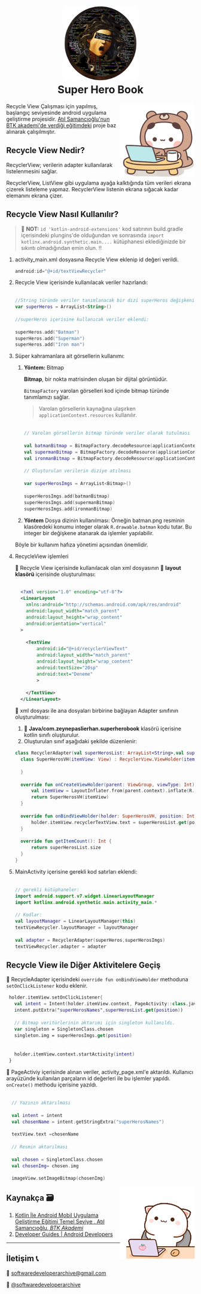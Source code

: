 <h1 align="center">
  <br>
  <a href="https://github.com/zeynepaslierhan/.NetCoreArchive"><img src="https://github.com/zeynepaslierhan/zeynepaslierhan/blob/main/img/Logo.png" alt="SoftwareDeveloperArchive" width="200"></a>
  <br>
  Super Hero Book
  <br>
</h1>

<img src="https://github.com/zeynepaslierhan/zeynepaslierhan/blob/main/img/gifs/BanaBenziyor.gif" align="right">

Recycle View Çalışması için yapılmış, başlangıç seviyesinde android uygulama geliştirme projesidir. [Atıl Samancıoğlu'nun BTK akademi'de verdiği eğitimdeki](https://www.btkakademi.gov.tr/portal/course/kotlin-ile-android-mobil-uygulama-gelistirme-egitimi-temel-seviye-10274) proje baz alınarak çalışılmıştır.

## Recycle View Nedir?

RecyclerView; verilerin adapter kullanılarak listelenmesini sağlar.

RecyclerView, ListView gibi uygulama ayağa kalktığında tüm verileri ekrana çizerek listeleme yapmaz. RecyclerView listenin ekrana sığacak kadar elemanını ekrana çizer. 

## Recycle View Nasıl Kullanılır?

> :rotating_light: **NOT:** `id 'kotlin-android-extensions'` kod satırının build.gradle içerisindeki plungins'de olduğundan ve sonrasında `import kotlinx.android.synthetic.main....` kütüphanesi eklediğinizde bir sıkıntı olmadığından emin olun. :bangbang:

1. activity_main.xml dosyasına Recycle View eklenip id değeri verildi.
   
   ```kotlin
   android:id="@+id/textViewRecycler"
   ```   

2. Recycle View içerisinde kullanılacak veriler hazırlandı:
   
   ```kotlin

   //String türünde veriler tanımlanacak bir dizi superHeros değişkenine tanımlandı.
   var superHeros = ArrayList<String>()

   //superHeros içerisine kullanıcak veriler eklendi:

   superHeros.add("Batman")
   superHeros.add("Superman")
   superHeros.add("Iron man")
   ```
3. Süper kahramanlara ait görsellerin kullanımı:

    1. **Yöntem:** Bitmap
   
        **Bitmap**, bir nokta matrisinden oluşan bir dijital görüntüdür. 
        
        `BitmapFactory` varolan görselleri kod içinde bitmap türünde tanımlamızı sağlar.

        > Varolan görsellerin kaynağına ulaşırken `applicationContext.resources` kullanılır.

        ```kotlin
        
        // Varolan görsellerin bitmap türünde veriler olarak tutulması

        val batmanBitmap = BitmapFactory.decodeResource(applicationContext.resources, R.drawable.batman)
        val supermanBitmap = BitmapFactory.decodeResource(applicationContext.resources, R.drawable.superman)
        val ironmanBitmap = BitmapFactory.decodeResource(applicationContext.resources, R.drawable.ironman)

        // Oluşturulan verilerin diziye atılması

        var superHerosImgs = ArrayList<Bitmap>()

        superHerosImgs.add(batmanBitmap)
        superHerosImgs.add(supermanBitmap)
        superHerosImgs.add(ironmanBitmap)

        ```

    2. **Yöntem** Dosya dizinin kullanılması: Örneğin batman.png resminin klasöredeki konumu integer olarak `R.drawable.batman` kodu tutar. Bu integer bir değişkene atanarak da işlemler yapılabilir. 

    Böyle bir kullanım hafıza yönetimi açısından önemlidir.



4. RecycleView işlemleri

    📌 Recycle View içerisinde kullanılacak olan xml dosyasının 📍 **layout klasörü** içerisinde oluşturulması:

    ```xml

      <?xml version="1.0" encoding="utf-8"?>
      <LinearLayout
        xmlns:android="http://schemas.android.com/apk/res/android"
        android:layout_width="match_parent"
        android:layout_height="wrap_content"
        android:orientation="vertical"
      >

        <TextView
            android:id="@+id/recyclerViewText"
            android:layout_width="match_parent"
            android:layout_height="wrap_content"
            android:textSize="20sp"
            android:text="Deneme"
            >

        </TextView>
      </LinearLayout>
    ```

    📌 xml dosyası ile ana dosyaları birbirine bağlayan Adapter sınıfının oluşturulması:
   

    1.  📍 **Java/com.zeynepaslierhan.superherobook** klasörü içerisine kotlin sınıfı oluşturulur.
    2.  Oluşturulan sınıf aşağıdaki şekilde düzenlenir:

    ```kotlin
    class RecyclerAdapter(val superHerosList: ArrayList<String>,val superHerosImgs: ArrayList<Bitmap>) : RecyclerView.Adapter<RecyclerAdapter.SuperHerosVH>() {
      class SuperHerosVH(itemView: View) : RecyclerView.ViewHolder(itemView) {

      }

      override fun onCreateViewHolder(parent: ViewGroup, viewType: Int): SuperHerosVH {
          val itemView = LayoutInflater.from(parent.context).inflate(R.layout.recycle_row,parent,false)
          return SuperHerosVH(itemView)
      }

      override fun onBindViewHolder(holder: SuperHerosVH, position: Int) {
          holder.itemView.recyclerTextView.text = superHerosList.get(position)
      }

      override fun getItemCount(): Int {
          return superHerosList.size
      }
    }
    ```

5. MainActivity içerisine gerekli kod satırları eklendi:

    ```kotlin

    // gerekli kütüphaneler:
    import android.support.v7.widget.LinearLayoutManager
    import kotlinx.android.synthetic.main.activity_main.*

    // Kodlar:
    val layoutManager = LinearLayoutManager(this)
    textViewRecycler.layoutManager = layoutManager
    
    val adapter = RecyclerAdapter(superHeros,superHerosImgs)
    textViewRecycler.adapter = adapter
    ```


## Recycle View ile Diğer Aktivitelere Geçiş

📌 RecycleAdapter içerisindeki `override fun onBindViewHolder` methoduna `setOnClickListener` kodu eklenir.
 
 ```kotlin
  holder.itemView.setOnClickListener{
    val intent = Intent(holder.itemView.context, PageActivity::class.java)
    intent.putExtra("superHerosNames",superHerosList.get(position))

    // Bitmap veritürlerinin aktarımı için singleton kullanıldı.
    var singleton = SingletonClass.chosen
    singleton.img = superHerosImgs.get(position)


    holder.itemView.context.startActivity(intent)
  }
 ```

📌 PageActiviy içerisinde alınan veriler, activity_page.xml'e aktarıldı. Kullanıcı arayüzünde kullanılan parçaların id değerleri ile bu işlemler yapıldı. `onCreate()` methodu içerisine yazıldı.

```kotlin

  // Yazının aktarılması
  
  val intent = intent
  val chosenName = intent.getStringExtra("superHerosNames")
  
  textView.text =chosenName

  // Resmin aktarılması

  val chosen = SingletonClass.chosen
  val chosenImg= chosen.img

  imageView.setImageBitmap(chosenImg)

```






<img src="https://github.com/zeynepaslierhan/zeynepaslierhan/blob/main/img/gifs/%C4%B0%C5%9FimBittiSanm%C4%B1%C5%9F%C4%B1md%C4%B1r.gif" align="right">


## Kaynakça :card_file_box:

1. [Kotlin İle Android Mobil Uygulama Geliştirme Eğitimi Temel Seviye , Atıl Samancıoğlu, *BTK Akademi*](https://www.btkakademi.gov.tr/portal/course/kotlin-ile-android-mobil-uygulama-gelistirme-egitimi-temel-seviye-10274)
2. [Developer Guides | Android Developers](https://developer.android.com/guide)

---

## İletişim :telephone_receiver:

:e-mail:  softwaredeveloperarchive@gmail.com

:iphone: [@softwaredeveloperarchive](https://www.instagram.com/softwaredeveloperarchive/)
